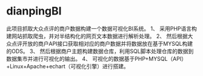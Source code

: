 # dianpingBI
此项目抓取大众点评的商户数据构建一个数据可视化BI系统。
1、 采用PHP语言构建网站抓取爬虫，并对半结构化的网页文本数据进行解析处理。
2、 然后根据大众点评开放的商户API接口获取相对应的商户数据并将数据放在基于MYSQL构建的ODS。
3、 然后根据商户主题构建数据仓库，利用SQL脚本处理仓库的数据到数据集市并进行可视化的输出。
4、 可视化的数据基于PHP+MYSQL（API）+Linux+Apache+echart（可视化引擎）进行搭建。
